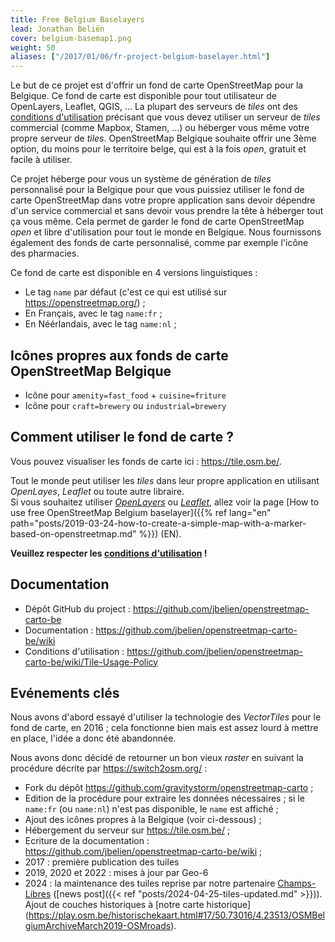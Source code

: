 ```yaml
---
title: Free Belgium Baselayers
lead: Jonathan Beliën
cover: belgium-basemap1.png
weight: 50
aliases: ["/2017/01/06/fr-project-belgium-baselayer.html"]
---
```


Le but de ce projet est d'offrir un fond de carte OpenStreetMap pour la Belgique. Ce fond de carte est disponible pour tout utilisateur de OpenLayers, Leaflet, QGIS, ...
La plupart des serveurs de *tiles* ont des [conditions d'utilisation](https://operations.osmfoundation.org/policies/tiles/) précisant que vous devez utiliser un serveur de *tiles* commercial (comme Mapbox, Stamen, ...) ou héberger vous même votre propre serveur de *tiles*.
OpenStreetMap Belgique souhaite offrir une 3ème option, du moins pour le territoire belge, qui est à la fois *open*, gratuit et facile à utiliser.

Ce projet héberge pour vous un système de génération de *tiles* personnalisé pour la Belgique pour que vous puissiez utiliser le fond de carte OpenStreetMap dans votre propre application sans devoir dépendre d'un service commercial et sans devoir vous prendre la tête à héberger tout ça vous même. Cela permet de garder le fond de carte OpenStreetMap *open* et libre d'utilisation pour tout le monde en Belgique.
Nous fournissons également des fonds de carte personnalisé, comme par exemple l'icône des pharmacies.

Ce fond de carte est disponible en 4 versions linguistiques :

* Le tag `name` par défaut (c'est ce qui est utilisé sur <https://openstreetmap.org/>) ;
* En Français, avec le tag `name:fr` ;
* En Néérlandais, avec le tag `name:nl` ;

## Icônes propres aux fonds de carte OpenStreetMap Belgique

* Icône pour `amenity=fast_food` + `cuisine=friture`
* Icône pour `craft=brewery` ou `industrial=brewery`

## Comment utiliser le fond de carte ?

Vous pouvez visualiser les fonds de carte ici : <https://tile.osm.be/>.

Tout le monde peut utiliser les *tiles* dans leur propre application en utilisant *OpenLayes*, *Leaflet* ou toute autre libraire.  
Si vous souhaitez utiliser *[OpenLayers](https://openlayers.org/)* ou *[Leaflet](http://leafletjs.com/)*, allez voir la page [How to use free OpenStreetMap Belgium baselayer]({{% ref lang="en" path="posts/2019-03-24-how-to-create-a-simple-map-with-a-marker-based-on-openstreetmap.md" %}}) (EN).

**Veuillez respecter les [conditions d'utilisation](https://github.com/jbelien/openstreetmap-carto-be/wiki/Tile-Usage-Policy) !**

## Documentation

* Dépôt GitHub du project : <https://github.com/jbelien/openstreetmap-carto-be>
* Documentation : <https://github.com/jbelien/openstreetmap-carto-be/wiki>
* Conditions d'utilisation : <https://github.com/jbelien/openstreetmap-carto-be/wiki/Tile-Usage-Policy>

## Evénements clés

Nous avons d'abord essayé d'utiliser la technologie des *VectorTiles* pour le fond de carte, en 2016 ; cela fonctionne bien mais est assez lourd à mettre en place, l'idée a donc été abandonnée.

Nous avons donc décidé de retourner un bon vieux *raster* en suivant la procédure décrite par <https://switch2osm.org/> :

* Fork du dépôt <https://github.com/gravitystorm/openstreetmap-carto> ;
* Edition de la procédure pour extraire les données nécessaires ; si le `name:fr` (ou `name:nl`) n'est pas disponible, le `name` est affiché ;
* Ajout des icônes propres à la Belgique (voir ci-dessous) ;
* Hébergement du serveur sur <https://tile.osm.be/> ;
* Ecriture de la documentation : <https://github.com/jbelien/openstreetmap-carto-be/wiki> ;
* 2017 : première publication des tuiles
* 2019, 2020 et 2022 : mises à jour par Geo-6
* 2024 : la maintenance des tuiles reprise par notre partenaire [Champs-Libres](https://champs-libres.coop) ([news post]({{< ref "posts/2024-04-25-tiles-updated.md" >}})). Ajout de couches historiques à [notre carte historique] (<https://play.osm.be/historischekaart.html#17/50.73016/4.23513/OSMBelgiumArchiveMarch2019-OSMroads>).
